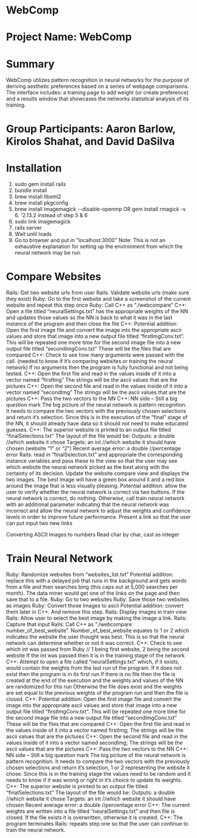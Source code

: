 # WebComp

# Project Name: WebComp

# Summary
  WebComp utilizes pattern recognition in neural networks for the purpose of deriving aesthetic preferences based on a series of webpage comparisons. The interface includes: a training page to add weight (or create preference) and a results window that showcases the networks statistical analysis of its training.

# Group Participants: Aaron Barlow, Kirolos Shahat, and David DaSilva

# Installation
1. sudo gem install rails
2. bundle install
3. brew install libxml2
4. brew install pkgconfig
5. brew install imagemagick --disable-openmp OR gem install rmagick -v 6. '2.13.2 instead of step 5 & 6
7. sudo link imagemagick
8. rails server
9. Wait until loads
10. Go to browser and put in "localhost:3000"
Note: This is not an exhaustive explanation for setting up the environment from which the neural network may be run.

# Compare Websites
Rails: Get two website urls from user
Rails: Validate website urls (make sure they exist)
Ruby: Go to the first website and take a screenshot of the current website and repeat this step once
Ruby: Call C++ as “./webcompare”
C++: Open a file titled “neuralSettings.txt” has the appropriate weights of the NN and updates those values so the NN is back to what it was in the last instance of the program and then close the file
C++: Potential addition:
Open the first image file and convert the image into the appropriate ascii values and store that image into a new output file titled “firstImgConv.txt”. This will be repeated one more time for the second image file into a new output file titled “secondImgConv.txt”
These will be the files that are compared
C++: Check to see how many arguments were passed with the call.
    (needed to know if it’s comparing websites or training the neural network)
If no arguments then the program is fully functional and not being tested.
C++: Open the first file and read in the values inside of it into a vector<string> named “firstImg”
The strings will be the ascii values that are the pictures
C++: Open the second file and read in the values inside of it into a vector<string> named “secondImg”
The strings will be the ascii values that are the pictures
C++: Pass the two vectors to the NN
C++: NN side – Still a big question mark
The big picture of the neural network is pattern recognition. It needs to compare the two vectors with the previously chosen selections and return it’s selection. Since this is in the execution of the “final” stage of the NN, it should already have data so it should not need to make educated guesses.
C++: The superior website is printed to an output file titled “finalSelections.txt”
The layout of the file would be:
Outputs: a double //which website it chose
Targets: an int //which website it should have chosen (website “1” or “2”)
Recent average error: a double //percentage error
Rails: read in “finalSelection.txt” and appropriate the corresponding instance variables and pass these to the view so that the user may see which website the neural network picked as the best along with the certainty of its decision.
Update the website compare view and displays the two images. The best image will have a green box around it and a red box around the image that is less visually pleasing.
Potential addition: allow the user to verify whether the neural network is correct via two buttons. If the neural network is correct, do nothing. Otherwise, call train neural network with an additional parameter indicating that the neural network was incorrect and allow the neural network to adjust the weights and confidence levels in order to improve future performance.
Present a link so that the user can put input two new links

Converting ASCII images to numbers
Read char by char, cast as integer

# Train Neural Network
Ruby: Randomize websites from “websites_list.txt”
Potential addition: replace this with a delayed job that runs in the background and gets words from a file and then searches bing (this caps out at 5,000 searches per month). The data miner would get one of the links on the page and then save that to a file.
Ruby: Go to two websites
Ruby: Save those two websites as images
Ruby: Convert those images to ascii
Potential addition: convert them later in C++. And remove this step.
Rails: Display images in train view
Rails: Allow user to select the best image by making the image a link.
Rails: Capture that input
Rails: Call C++ as “./webcompare  number_of_best_website”. Number_of_best_website equates to 1 or 2 which indicates the website the user thought was best. This is so that the neural network can determine whether or not it was correct.
C++: Check to see which int was passed from Ruby // 1 being first website, 2 being the second website
If the int was passed then it is in the training stage of the network
C++: Attempt to open a file called “neuralSettings.txt” which, if it exists, would contain the weights from the last run of the program. If it does not exist then the program is in its first run
If there is no file then the file is created at the end of the execution and the weights and values of the NN are randomized for this run
Otherwise the file does exist and the weights are set equal to the previous weights of the program run and then the file is closed.
C++: Potential addition:
Open the first image file and convert the image into the appropriate ascii values and store that image into a new output file titled “firstImgConv.txt”. This will be repeated one more time for the second image file into a new output file titled “secondImgConv.txt”
These will be the files that are compared
C++: Open the first file and read in the values inside of it into a vector<string> named firstImg;
The strings will be the ascii values that are the pictures
C++: Open the second file and read in the values inside of it into a vector<string> named secondImg;
The strings will be the ascii values that are the pictures
C++: Pass the two vectors to the NN
C++: NN side – Still a big question mark
The big picture of the neural network is pattern recognition. It needs to compare the two vectors with the previously chosen selections and return it’s selection, 1 or 2 representing the website it chose. Since this is in the training stage the values need to be random and it needs to know if it was wrong or right in it’s choice to update its weights.
C++: The superior website is printed to an output file titled “finalSelections.txt”
The layout of the file would be:
Outputs: a double //which website it chose
Targets: an int //which website it should have chosen
Recent average error: a double //percentage error
C++: The current weights are written into a file titled “neuralSettings.txt” and then file is closed.
If the file exists it is overwritten, otherwise it is created.
C++: The program terminates
Rails: repeats step one so that the user can continue to train the neural network.
